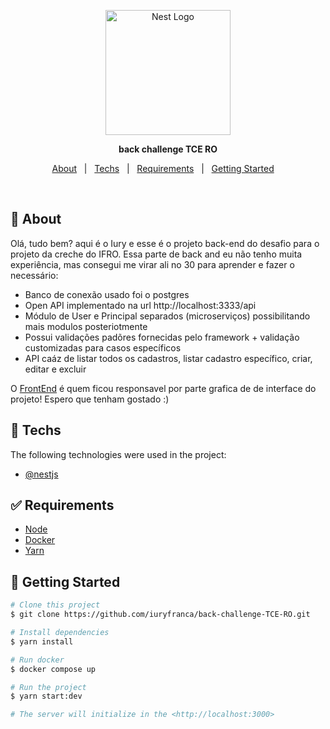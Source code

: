 <p align="center">
  <a href="http://nestjs.com/" target="blank"><img src="https://nestjs.com/img/logo-small.svg" width="200" alt="Nest Logo" /></a>
</p>

<p align="center">
  <strong>back challenge TCE RO</strong>
</p>

<p align="center">
  <a href="#dart-about">About</a> &#xa0; | &#xa0; 
  <a href="#rocket-techs">Techs</a> &#xa0; | &#xa0;
  <a href="#white_check_mark-requirements">Requirements</a> &#xa0; | &#xa0;
  <a href="#checkered_flag-getting-started">Getting Started</a> &#xa0; &#xa0;
</p>

<br>

## :dart: About

Olá, tudo bem? aqui é o Iury e esse é o projeto back-end do desafio para o projeto da creche do IFRO. Essa parte de back and eu não tenho muita experiência, mas consegui me virar ali no 30 para aprender e fazer o necessário: 

- Banco de conexão usado foi o postgres
- Open API implementado na url http://localhost:3333/api
- Módulo de User e Principal separados (microserviços) possibilitando mais modulos posteriotmente
- Possui validações padõres fornecidas pelo framework + validação customizadas para casos específicos
- API caáz de listar todos os cadastros, listar cadastro específico, criar, editar e excluir

O [FrontEnd](https://github.com/iuryfranca/front-challenge-TCE-RO/) é quem ficou responsavel por parte grafica de de interface do projeto! Espero que tenham gostado :)

   
    
## :rocket: Techs

The following technologies were used in the project:

- [@nestjs](https://nestjs.com/)


## :white_check_mark: Requirements

- [Node](https://nodejs.org/en/)
- [Docker](https://www.docker.com/products/docker-desktop/)
- [Yarn](https://yarnpkg.com/lang/en/)

## :checkered_flag: Getting Started

```bash
# Clone this project
$ git clone https://github.com/iuryfranca/back-challenge-TCE-RO.git

# Install dependencies
$ yarn install

# Run docker
$ docker compose up

# Run the project
$ yarn start:dev

# The server will initialize in the <http://localhost:3000>
```
